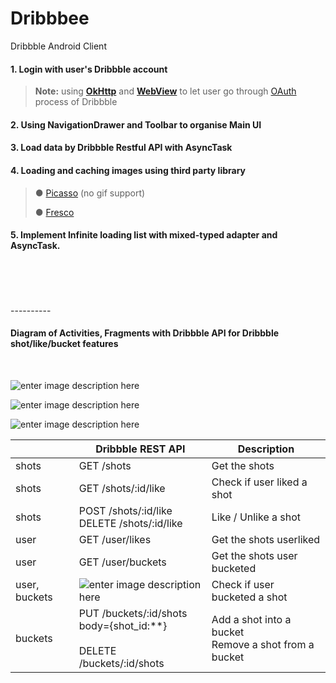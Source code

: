 # Dribbbee
Dribbble Android Client

#### <i class="icon-login"></i> 1. Login with user's Dribbble account
> **Note:** using **[OkHttp](http://square.github.io/okhttp/)** and **[WebView](https://developer.android.com/reference/android/webkit/WebView.html)** to let user go through [OAuth](http://developer.dribbble.com/v1/oauth/) process of Dribbble

#### <i class="icon-file"></i> 2. Using NavigationDrawer and Toolbar to organise Main UI
#### <i class="icon-download"></i> 3. Load data by Dribbble Restful API with **AsyncTask**
#### <i class="icon-picture"></i> 4. Loading and caching images using third party library
>● [Picasso](http://square.github.io/picasso/) (no gif support)
>
>● [Fresco](http://frescolib.org/)

#### <i class="icon-refresh"></i> 5. Implement **Infinite loading list** with mixed-typed adapter and AsyncTask. 


<br>
<br>
<br>
<br>
----------

<br>



#### Diagram of Activities, Fragments with Dribbble API for Dribbble shot/like/bucket features
<br>

![enter image description here](https://lh3.googleusercontent.com/-jBvRElaWANY/WGzOW5TB46I/AAAAAAAAAAU/BiOdCBQ7POghrbw_IkEz9OHZAOEYtmHlACLcB/s0/Screen+Shot+2017-01-04+at+6.28.00+pm.png "oauth.png")

![enter image description here](https://lh3.googleusercontent.com/-KGENNN4Yi6s/WG2zzn4Vt3I/AAAAAAAAABg/d2D1gUg3QAw0VYX5936DeVdYTzw5qmysgCLcB/s0/Screen+Shot+2017-01-05+at+10.44.26+am.png "org.png")

![enter image description here](https://lh3.googleusercontent.com/-nYZgCT3FUmU/WG2z5dDh7xI/AAAAAAAAABo/qX8YMdJTm-UjI2TQTcKAHnBoLu2mXCf1QCLcB/s0/Screen+Shot+2017-01-05+at+10.45.01+am.png "like-bucket.png")


|              | Dribbble REST API                                                                   | Description                                               |
|---------------|-------------------------------------------------------------------------------------|-----------------------------------------------------------|
| shots         | GET /shots                                                                          | Get the shots                                             |
| shots         | GET /shots/:id/like                                                                 | Check if user liked a shot                                |
| shots         | POST /shots/:id/like <br> DELETE /shots/:id/like                                    | Like / Unlike a shot                                      |
| user          | GET /user/likes                                                                     | Get the shots userliked                                   |
| user          | GET /user/buckets                                                                   | Get the shots user bucketed                               |
| user, buckets | ![enter image description here](https://lh3.googleusercontent.com/-y0kSX7uVOEo/WG24Qjey-bI/AAAAAAAAAB8/Go3_OR-K9YMSptYaFFC0AWJGzo-CfWQxQCLcB/s0/Screen+Shot+2017-01-05+at+10.56.48+am.png "bucket.png")                                                                                    | Check if user bucketed a shot                             |
| buckets       | PUT /buckets/:id/shots <br> body={shot_id:**} <br> <br> DELETE /buckets/:id/shots   | Add a shot into a bucket <br> Remove a shot from a bucket |


